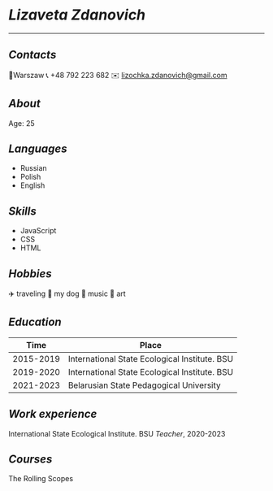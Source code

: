 # ***Lizaveta Zdanovich***
________
## *Contacts*
📍Warszaw
📞 +48 792 223 682
✉️ lizochka.zdanovich@gmail.com
## *About*
 Age: 25
## *Languages*
- Russian
- Polish
- English
## *Skills*
- JavaScript
- CSS
- HTML
## *Hobbies*
✈️ traveling
🐶 my dog
🎼 music
🎨 art
## *Education*
| Time | Place |
| ------ | ------ |
| 2015-2019 | International State Ecological Institute. BSU|
| 2019-2020 | International State Ecological Institute. BSU|
| 2021-2023 | Belarusian State Pedagogical University|
## *Work experience*
International State Ecological Institute. BSU 
*Teacher*, 2020-2023
## *Courses*
The Rolling Scopes 
